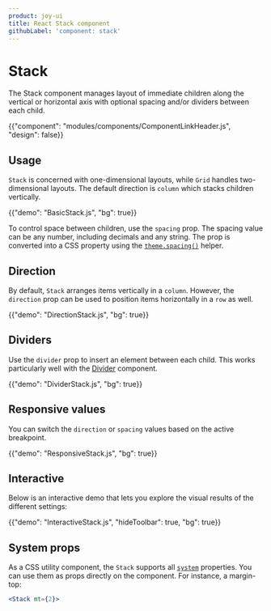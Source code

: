 ```yaml
---
product: joy-ui
title: React Stack component
githubLabel: 'component: stack'
---
```


# Stack

<p class="description">The Stack component manages layout of immediate children along the vertical or horizontal axis with optional spacing and/or dividers between each child.</p>

{{"component": "modules/components/ComponentLinkHeader.js", "design": false}}

## Usage

`Stack` is concerned with one-dimensional layouts, while `Grid` handles two-dimensional layouts. The default direction is `column` which stacks children vertically.

{{"demo": "BasicStack.js", "bg": true}}

To control space between children, use the `spacing` prop.
The spacing value can be any number, including decimals and any string.
The prop is converted into a CSS property using the [`theme.spacing()`](/material-ui/customization/spacing/) helper.

## Direction

By default, `Stack` arranges items vertically in a `column`.
However, the `direction` prop can be used to position items horizontally in a `row` as well.

{{"demo": "DirectionStack.js", "bg": true}}

## Dividers

Use the `divider` prop to insert an element between each child. This works particularly well with the [Divider](/joy-ui/react-divider/) component.

{{"demo": "DividerStack.js", "bg": true}}

## Responsive values

You can switch the `direction` or `spacing` values based on the active breakpoint.

{{"demo": "ResponsiveStack.js", "bg": true}}

## Interactive

Below is an interactive demo that lets you explore the visual results of the different settings:

{{"demo": "InteractiveStack.js", "hideToolbar": true, "bg": true}}

## System props

As a CSS utility component, the `Stack` supports all [`system`](/system/properties/) properties. You can use them as props directly on the component.
For instance, a margin-top:

```jsx
<Stack mt={2}>
```
